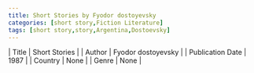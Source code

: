 ```yaml
---
title: Short Stories by Fyodor dostoyevsky
categories: [short story,Fiction Literature]
tags: [short story,story,Argentina,Dostoevsky]
---
```

        
| Title | Short Stories  |
| Author |  Fyodor dostoyevsky  |
| Publication Date | 1987   |
| Country | None |
| Genre | None  |
        